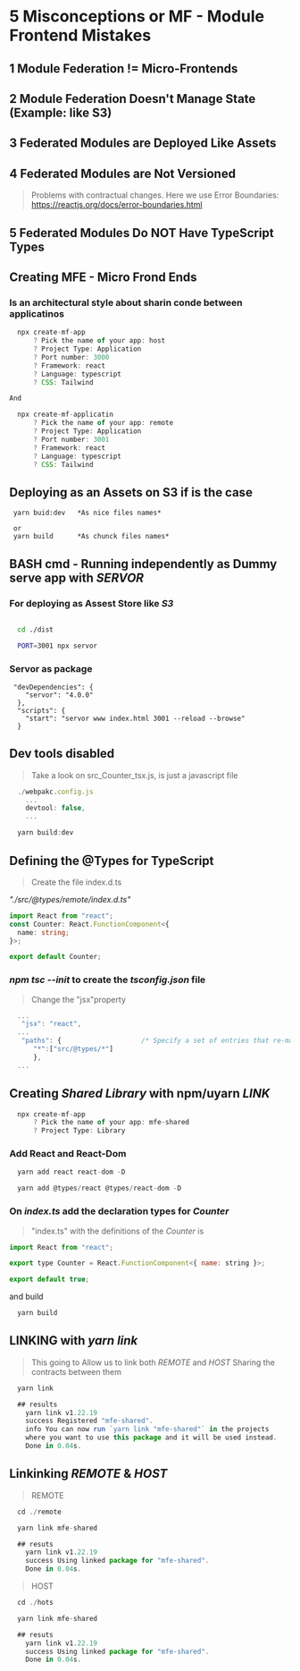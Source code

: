 # 5 Misconceptions or MF - Module Frontend Mistakes

## 1 Module Federation != Micro-Frontends

## 2 Module Federation Doesn't Manage State (Example: like S3)

## 3 Federated Modules are Deployed Like Assets

## 4 Federated Modules are Not Versioned

> Problems with contractual changes.
> Here we use Error Boundaries: https://reactjs.org/docs/error-boundaries.html

## 5 Federated Modules Do NOT Have TypeScript Types

## Creating MFE - Micro Frond Ends

### Is an architectural style about sharin conde between applicatinos

```javascript
  npx create-mf-app
      ? Pick the name of your app: host
      ? Project Type: Application
      ? Port number: 3000
      ? Framework: react
      ? Language: typescript
      ? CSS: Tailwind

And

  npx create-mf-applicatin
      ? Pick the name of your app: remote
      ? Project Type: Application
      ? Port number: 3001
      ? Framework: react
      ? Language: typescript
      ? CSS: Tailwind
```

## Deploying as an Assets on S3 if is the case

```
 yarn buid:dev   *As nice files names*

 or
 yarn build      *As chunck files names*
```

## BASH cmd - Running independently as Dummy serve app with _SERVOR_

### For deploying as Assest Store like _S3_

```bash

  cd ./dist

  PORT=3001 npx servor
```

### Servor as package

```npm
 "devDependencies": {
    "servor": "4.0.0"
  },
  "scripts": {
    "start": "servor www index.html 3001 --reload --browse"
  }
```

## Dev tools disabled

> Take a look on src_Counter_tsx.js, is just a javascript file

```javascript
  ./webpakc.config.js
    ...
    devtool: false,
    ...

  yarn build:dev
```

## Defining the @Types for TypeScript

> Create the file index.d.ts

_"./src/@types/remote/index.d.ts"_

```typescript
import React from "react";
const Counter: React.FunctionComponent<{
  name: string;
}>;

export default Counter;
```

### _npm tsc --init_ to create the _tsconfig.json_ file

> Change the "jsx"property

```typescript
  ...
   "jsx": "react",
  ...
   "paths": {                    /* Specify a set of entries that re-map imports to additional lookup locations. */
      "*":["src/@types/*"]
      },
  ...
```

## Creating _Shared Library_ with npm/uyarn _LINK_

```javascript
  npx create-mf-app
      ? Pick the name of your app: mfe-shared
      ? Project Type: Library
```

### Add React and React-Dom

```javascript
  yarn add react react-dom -D

  yarn add @types/react @types/react-dom -D
```

### On _index.ts_ add the declaration types for _Counter_

> "index.ts" with the definitions of the _Counter_ is

```javascript
import React from "react";

export type Counter = React.FunctionComponent<{ name: string }>;

export default true;
```

and build

```javascript
  yarn build
```

## LINKING with _yarn link_

> This going to Allow us to link both _REMOTE_ and _HOST_
> Sharing the contracts between them

```javascript
  yarn link

  ## results
    yarn link v1.22.19
    success Registered "mfe-shared".
    info You can now run `yarn link "mfe-shared"` in the projects
    where you want to use this package and it will be used instead.
    Done in 0.04s.

```

## Linkinking _REMOTE_ & _HOST_

> REMOTE

```javascript
  cd ./remote

  yarn link mfe-shared

  ## resuts
    yarn link v1.22.19
    success Using linked package for "mfe-shared".
    Done in 0.04s.
```

> HOST

```javascript
  cd ./hots

  yarn link mfe-shared

  ## resuts
    yarn link v1.22.19
    success Using linked package for "mfe-shared".
    Done in 0.04s.
```
